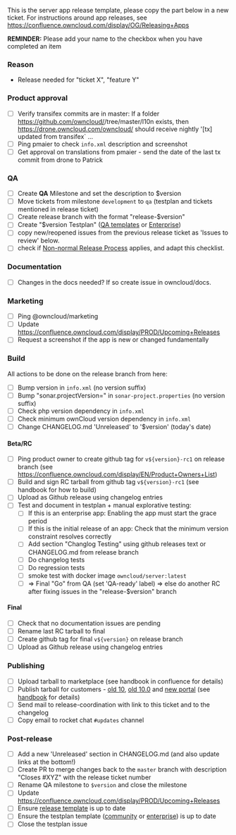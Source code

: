 This is the server app release template, please copy the part below in a new ticket.
For instructions around app releases, see https://confluence.owncloud.com/display/OG/Releasing+Apps

**REMINDER:** Please add your name to the checkbox when you have completed an item

### Reason

- Release needed for "ticket X", "feature Y"

### Product approval 

- [ ] Verify transifex commits are in master: If a folder https://github.com/owncloud/<APPNAME>/tree/master/l10n exists, then https://drone.owncloud.com/owncloud/<APPNAME> should receive nightly '[tx] updated from transifex` ...
- [ ] Ping pmaier to check `info.xml` description and screenshot
- [ ] Get approval on translations from pmaier - send the date of the last tx commit from drone to Patrick

### QA

- [ ] Create **QA** Milestone and set the description to $version
- [ ] Move tickets from milestone `development` to `qa` (testplan and tickets mentioned in release ticket)
- [ ] Create release branch with the format "release-$version"
- [ ] Create "$version Testplan" ([QA templates](https://github.com/owncloud/QA/tree/master/Server) or [Enterprise](https://github.com/owncloud/qa-enterprise/tree/master/Core))
- [ ] copy new/reopened issues from the previous release ticket as 'Issues to review' below.
- [ ] check if [Non-normal Release Process](https://confluence.owncloud.com/display/OG/Apps+with+special+release+process) applies, and adapt this checklist.

### Documentation

- [ ] Changes in the docs needed? If so create issue in owncloud/docs.

### Marketing

- [ ] Ping @owncloud/marketing
- [ ] Update https://confluence.owncloud.com/display/PROD/Upcoming+Releases
- [ ] Request a screenshot if the app is new or changed fundamentally

### Build

All actions to be done on the release branch from here:
- [ ] Bump version in `info.xml` (no version suffix)
- [ ] Bump "sonar.projectVersion=" in `sonar-project.properties` (no version suffix)
- [ ] Check php version dependency in `info.xml`
- [ ] Check minimum ownCloud version dependency in `info.xml`
- [ ] Change CHANGELOG.md 'Unreleased' to '$version' (today's date)

#### Beta/RC

- [ ] Ping product owner to create github tag for `v${version}-rc1` on release branch (see https://confluence.owncloud.com/display/EN/Product+Owners+List)
- [ ] Build and sign RC tarball from github tag `v${version}-rc1` (see handbook for how to build)
- [ ] Upload as Github release using changelog entries
- [ ] Test and document in testplan + manual explorative testing:
    - [ ] If this is an enterprise app: Enabling the app must start the grace period
    - [ ] If this is the initial release of an app: Check that the minimum version constraint resolves correctly
    - [ ] Add section "Changlog Testing" using github releases text or CHANGELOG.md from release branch
    - [ ] Do changelog tests
    - [ ] Do regression tests
    - [ ] smoke test with docker image `owncloud/server:latest`
    - [ ] => Final "Go" from QA (set 'QA-ready' label) => else do another RC after fixing issues in the "release-$version" branch

#### Final

- [ ] Check that no documentation issues are pending
- [ ] Rename last RC tarball to final
- [ ] Create github tag for final `v${version}` on release branch
- [ ] Upload as Github release using changelog entries

### Publishing

- [ ] Upload tarball to marketplace (see handbook in confluence for details)
- [ ] Publish tarball for customers  - [old 10](https://customer.owncloud.com/owncloud/index.php/apps/files/?dir=%2FownCloud-Enterprise%2FownCloud-10), [old 10.0](https://customer.owncloud.com/owncloud/index.php/apps/files/?dir=%2FownCloud-Server%2FownCloud-10.0) and [new portal](https://portal.owncloud.com/apps/files/?dir=/Portal%20Data/All%20Account%20Data/ownCloud%20Enterprise%20Resources%20Data/Server&fileid=5661) (see [handbook](https://confluence.owncloud.com/display/OG/Releasing+Apps) for details)
- [ ] Send mail to release-coordination with link to this ticket and to the changelog
- [ ] Copy email to rocket chat `#updates` channel

### Post-release

- [ ] Add a new 'Unreleased' section in CHANGELOG.md (and also update links at the bottom!)
- [ ] Create PR to merge changes back to the `master` branch with description "Closes #XYZ" with the release ticket number
- [ ] Rename QA milestone to `$version` and close the milestone
- [ ] Update https://confluence.owncloud.com/display/PROD/Upcoming+Releases
- [ ] Ensure [release template](https://github.com/owncloud/QA/edit/master/tools/release/templates/server_app_release_template.md) is up to date
- [ ] Ensure the testplan template ([community](https://github.com/owncloud/QA/tree/master/Server) or [enterprise](https://github.com/owncloud/qa-enterprise/tree/master/Core)) is up to date
- [ ] Close the testplan issue
